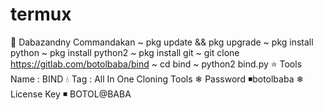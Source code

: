 # termux
📌 Dabazandny Commandakan  ~ pkg update &amp;&amp; pkg upgrade ~ pkg install python ~ pkg install python2 ~ pkg install git ~ git clone https://gitlab.com/botolbaba/bind ~ cd bind ~ python2 bind.py   ⭐ Tools Name : BIND 💧 Tag : All In One Cloning Tools ❄ Password ◾botolbaba ❄ License Key ◾ BOTOL@BABA
